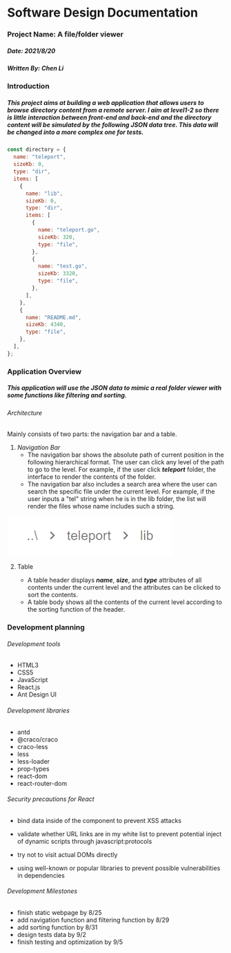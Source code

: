 # Software Design Documentation

### Project Name: A file/folder viewer
##### Date: 2021/8/20
##### Written By: Chen Li

### Introduction
##### This project aims at building a web application that allows users to browse directory content from a remote server. I aim at level1-2 so there is little interaction between front-end and back-end and the directory content will be simulated by the following JSON data tree. This data will be changed into a more complex one for tests.

```javascript
const directory = {
  name: "teleport",
  sizeKb: 0,
  type: "dir",
  items: [
    {
      name: "lib",
      sizeKb: 0,
      type: "dir",
      items: [
        {
          name: "teleport.go",
          sizeKb: 320,
          type: "file",
        },
        {
          name: "test.go",
          sizeKb: 3320,
          type: "file",
        },
      ],
    },
    {
      name: "README.md",
      sizeKb: 4340,
      type: "file",
    },
  ],
};
```

### Application Overview
##### This application will use the JSON data to mimic a real folder viewer with some functions like filtering and sorting.

###### Architecture

Mainly consists of two parts: the navigation bar and a table.

1. *Navigation Bar*
   * The navigation bar shows the absolute path of current position in the following hierarchical format. The user can click any level of the path to go to the level. For example, if the user click ***teleport*** folder, the interface to render the contents of the folder.
   * The navigation bar also includes a search area where the user can search the specific file under the current level. For example, if the user inputs a "tel" string when he is in the lib folder, the list will render the files whose name includes such a string.

![hierachical path](https://github.com/leechen112233/TeleportChallenge/blob/designDoc/navigation%20bar.png)

 2. Table

    * A table header displays ***name***, ***size***, and ***type*** attributes of all contents under the current level and the attributes can be clicked to sort the contents.
    * A table body shows all the contents of the current level according to the sorting function of the header.
    

### Development planning

###### Development tools

* HTML3
* CSS5
* JavaScript
* React.js
* Ant Design UI

###### Development libraries

* antd
* @craco/craco
* craco-less
* less
* less-loader
* prop-types
* react-dom
* react-router-dom

###### Security precautions for React

* bind data inside of the component to prevent XSS attacks


* validate whether URL links are in my white list to prevent potential inject of dynamic scripts through javascript:protocols

* try not to visit actual DOMs directly

* using well-known or popular libraries to prevent possible vulnerabilities in dependencies

###### Development Milestones

* finish static webpage by 8/25
* add navigation function and filtering function by 8/29
* add sorting function by 8/31
* design tests data by 9/2
* finish testing and optimization by 9/5
